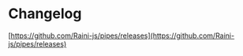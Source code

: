 # Changelog

[https://github.com/Raini-js/pipes/releases](https://github.com/Raini-js/pipes/releases)
